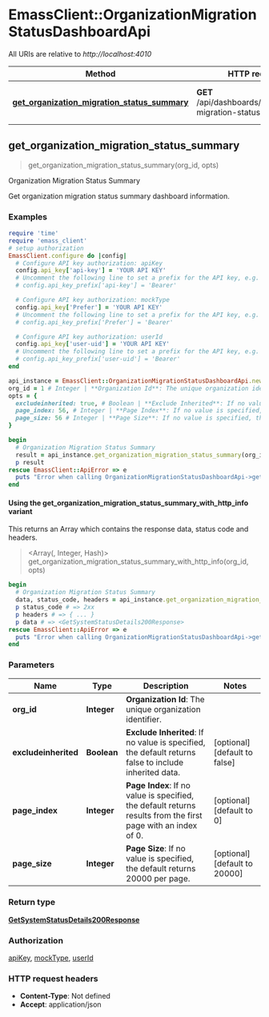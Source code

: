 # EmassClient::OrganizationMigrationStatusDashboardApi

All URIs are relative to *http://localhost:4010*

| Method | HTTP request | Description |
| ------ | ------------ | ----------- |
| [**get_organization_migration_status_summary**](OrganizationMigrationStatusDashboardApi.md#get_organization_migration_status_summary) | **GET** /api/dashboards/organization-migration-status-summary | Organization Migration Status Summary |


## get_organization_migration_status_summary

> <GetSystemStatusDetails200Response> get_organization_migration_status_summary(org_id, opts)

Organization Migration Status Summary

Get organization migration status summary dashboard information.

### Examples

```ruby
require 'time'
require 'emass_client'
# setup authorization
EmassClient.configure do |config|
  # Configure API key authorization: apiKey
  config.api_key['api-key'] = 'YOUR API KEY'
  # Uncomment the following line to set a prefix for the API key, e.g. 'Bearer' (defaults to nil)
  # config.api_key_prefix['api-key'] = 'Bearer'

  # Configure API key authorization: mockType
  config.api_key['Prefer'] = 'YOUR API KEY'
  # Uncomment the following line to set a prefix for the API key, e.g. 'Bearer' (defaults to nil)
  # config.api_key_prefix['Prefer'] = 'Bearer'

  # Configure API key authorization: userId
  config.api_key['user-uid'] = 'YOUR API KEY'
  # Uncomment the following line to set a prefix for the API key, e.g. 'Bearer' (defaults to nil)
  # config.api_key_prefix['user-uid'] = 'Bearer'
end

api_instance = EmassClient::OrganizationMigrationStatusDashboardApi.new
org_id = 1 # Integer | **Organization Id**: The unique organization identifier.
opts = {
  excludeinherited: true, # Boolean | **Exclude Inherited**: If no value is specified, the default returns false to include inherited data. 
  page_index: 56, # Integer | **Page Index**: If no value is specified, the default returns results from the first page with an index of 0. 
  page_size: 56 # Integer | **Page Size**: If no value is specified, the default returns 20000 per page. 
}

begin
  # Organization Migration Status Summary
  result = api_instance.get_organization_migration_status_summary(org_id, opts)
  p result
rescue EmassClient::ApiError => e
  puts "Error when calling OrganizationMigrationStatusDashboardApi->get_organization_migration_status_summary: #{e}"
end
```

#### Using the get_organization_migration_status_summary_with_http_info variant

This returns an Array which contains the response data, status code and headers.

> <Array(<GetSystemStatusDetails200Response>, Integer, Hash)> get_organization_migration_status_summary_with_http_info(org_id, opts)

```ruby
begin
  # Organization Migration Status Summary
  data, status_code, headers = api_instance.get_organization_migration_status_summary_with_http_info(org_id, opts)
  p status_code # => 2xx
  p headers # => { ... }
  p data # => <GetSystemStatusDetails200Response>
rescue EmassClient::ApiError => e
  puts "Error when calling OrganizationMigrationStatusDashboardApi->get_organization_migration_status_summary_with_http_info: #{e}"
end
```

### Parameters

| Name | Type | Description | Notes |
| ---- | ---- | ----------- | ----- |
| **org_id** | **Integer** | **Organization Id**: The unique organization identifier. |  |
| **excludeinherited** | **Boolean** | **Exclude Inherited**: If no value is specified, the default returns false to include inherited data.  | [optional][default to false] |
| **page_index** | **Integer** | **Page Index**: If no value is specified, the default returns results from the first page with an index of 0.  | [optional][default to 0] |
| **page_size** | **Integer** | **Page Size**: If no value is specified, the default returns 20000 per page.  | [optional][default to 20000] |

### Return type

[**GetSystemStatusDetails200Response**](GetSystemStatusDetails200Response.md)

### Authorization

[apiKey](../README.md#apiKey), [mockType](../README.md#mockType), [userId](../README.md#userId)

### HTTP request headers

- **Content-Type**: Not defined
- **Accept**: application/json

